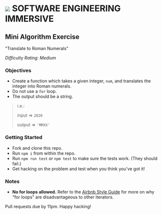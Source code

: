 # ![](https://ga-dash.s3.amazonaws.com/production/assets/logo-9f88ae6c9c3871690e33280fcf557f33.png) SOFTWARE ENGINEERING IMMERSIVE

## Mini Algorithm Exercise

"Translate to Roman Numerals"

_Difficulty Rating: Medium_

### Objectives

- Create a function which takes a given integer, `num`, and translates the integer into Roman numerals.
- Do not use a `for` loop.
- The output should be a string.

> i.e.:
> 
> input => `2020`
> 
> output => `'MMXX'`

### Getting Started

- Fork and clone this repo.
- Run `npm i` from within the repo.
- Run `npm run test` or `npm test` to make sure the tests work. (They should fail.)
- Get hacking on the problem and test when you think you've got it!

### Notes

- **No for loops allowed.** Refer to the [Airbnb Style Guide](https://github.com/airbnb/javascript#iterators-and-generators) for more on why "for loops" are disadvantageous to other iterators.

Pull requests due by 11pm. Happy hacking!
